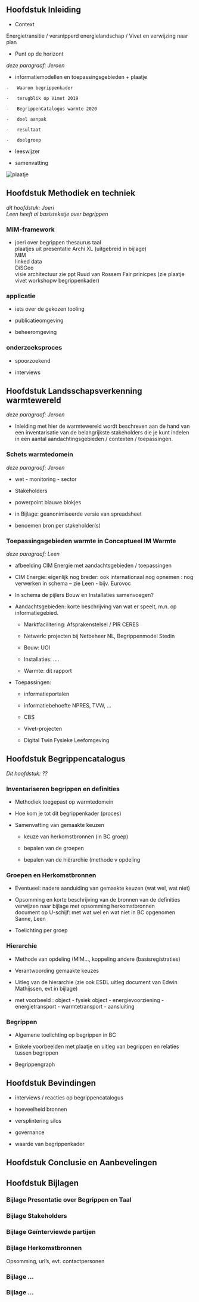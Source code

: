 Hoofdstuk Inleiding
-------------------

-   Context

Energietransitie / versnipperd energielandschap / Vivet en verwijzing naar plan

-   Punt op de horizont

*deze paragraaf: Jeroen*  
- informatiemodellen en toepassingsgebieden + plaatje

~~~~~~~~~~~~~~~~~~~~~~~~~~~~~~~~~~~~~~~~~~~~~~~~~~~~~~~~~~~~~~~~~~~~~~~~~~~~~~~~
-   Waarom begrippenkader

-   terugblik op Vimet 2019

-   BegrippenCatalogus warmte 2020

-   doel aanpak

-   resultaat

-   doelgroep
~~~~~~~~~~~~~~~~~~~~~~~~~~~~~~~~~~~~~~~~~~~~~~~~~~~~~~~~~~~~~~~~~~~~~~~~~~~~~~~~

-   leeswijzer

-   samenvatting

![plaatje](\media\plaatje.jpg)



Hoofdstuk Methodiek en techniek
-------------------------------

*dit hoofdstuk: Joeri*  
*Leen heeft al basistekstje over begrippen*

### MIM-framework

-   joeri over begrippen thesaurus taal  
    plaatjes uit presentatie Archi XL (uitgebreid in bijlage)  
    MIM  
    linked data  
    DiSGeo  
    visie architectuur zie ppt Ruud van Rossem Fair prinicpes (zie plaatje vivet
    workshopw begrippenkader)

### applicatie

-   iets over de gekozen tooling

-   publicatieomgeving

-   beheeromgeving

### onderzoeksproces

-   spoorzoekend

-   interviews

Hoofdstuk Landsschapsverkenning warmtewereld
--------------------------------------------

*deze paragraaf: Jeroen*

-   Inleiding met hier de warmtewereld wordt beschreven aan de hand van een
    inventarisatie van de belangrijkste stakeholders die je kunt indelen in een
    aantal aandachtingsgebieden / contexten / toepassingen.

### Schets warmtedomein

*deze paragraaf: Jeroen*

-   wet - monitoring - sector

-   Stakeholders

-   powerpoint blauwe blokjes

-   in Bijlage: geanonimiseerde versie van spreadsheet

-   benoemen bron per stakeholder(s)

### Toepassingsgebieden warmte in Conceptueel IM Warmte

*deze paragraaf: Leen*

-   afbeelding CIM Energie met aandachtsgebieden / toepassingen

-   CIM Energie: eigenlijk nog breder: ook internationaal nog opnemen : nog
    verwerken in schema – zie Leen - bijv. Eurovoc

-   In schema de pijlers Bouw en Installaties samenvoegen?

-   Aandachtsgebieden: korte beschrijving van wat er speelt, m.n. op
    informatiegebied.

    -   Marktfacilitering: Afsprakenstelsel / PIR CERES

    -   Netwerk: projecten bij Netbeheer NL, Begrippenmodel Stedin

    -   Bouw: UOI

    -   Installaties: ....

    -   Warmte: dit rapport

-   Toepassingen:

    -   informatieportalen

    -   informatiebehoefte NPRES, TVW, ...

    -   CBS

    -   Vivet-projecten

    -   Digital Twin Fysieke Leefomgeving

Hoofdstuk Begrippencatalogus
----------------------------

*Dit hoofdstuk: ??*

### Inventariseren begrippen en definities

-   Methodiek toegepast op warmtedomein

-   Hoe kom je tot dit begrippenkader (proces)

-   Samenvatting van gemaakte keuzen

    -   keuze van herkomstbronnen (in BC groep)

    -   bepalen van de groepen

    -   bepalen van de hiërarchie (methode v opdeling

### Groepen en Herkomstbronnen

-   Eventueel: nadere aanduiding van gemaakte keuzen (wat wel, wat niet)

-   Opsomming en korte beschrijving van de bronnen van de definities  
    verwijzen naar bijlage met opsomming herkomstbronnen  
    document op U-schijf: met wat wel en wat niet in BC opgenomen  
    Sanne, Leen

-   Toelichting per groep

### Hierarchie

-   Methode van opdeling (MIM..., koppeling andere (basisregistraties)

-   Verantwoording gemaakte keuzes

-   Uitleg van de hierarchie (zie ook ESDL uitleg document van Edwin Mathijssen,
    evt in bijlage)

-   met voorbeeld : object - fysiek object - energievoorziening -
    energietransport - warmtetransport - aansluiting

### Begrippen

-   Algemene toelichting op begrippen in BC

-   Enkele voorbeelden met plaatje en uitleg van begrippen en relaties tussen
    begrippen

-   Begrippengraph

Hoofdstuk Bevindingen
---------------------

-   interviews / reacties op begrippencatalogus

-   hoeveelheid bronnen

-   versplintering silos

-   governance

-   waarde van begrippenkader

Hoofdstuk Conclusie en Aanbevelingen
------------------------------------

Hoofdstuk Bijlagen
------------------

### Bijlage Presentatie over Begrippen en Taal

### Bijlage Stakeholders

### Bijlage Geïnterviewde partijen

### Bijlage Herkomstbronnen

Opsomming, url’s, evt. contactpersonen

### Bijlage ...

### Bijlage ...
